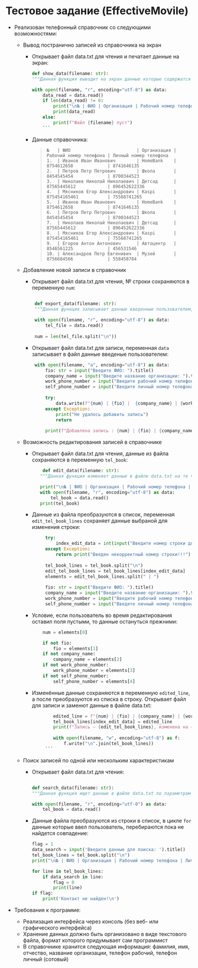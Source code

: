 # Тестовое задание (EffectiveMovile)

+ Реализован телефонный справочник со следующими возможностями:
  
  + Вывод постранично записей из справочника на экран

    + Открывает файл data.txt для чтения и печатает данные на экран:
    
        ```python
        def show_data(filename: str):
        """Данная функция выводит на экран данные которые содержатся в файле data.txt"""
     
        with open(filename, "r", encoding="utf-8") as data:
            data_read = data.read()
            if len(data_read) != 0:
                print("\n№ | ФИО | Организация | Рабочий номер телефона | Личный номер телефона")
                print(data_read)
            else:
                print(f"Файл {filename} пуст")
            ```
    + Данные справочника:
      
       >  ``` 
       > №   | ФИО                         | Организация | Рабочий номер телефона | Личный номер телефона
       > 1.  | Иванов Иван Иванович        | HomeBank    | 8754612658             | 8741646135
       > 2.  | Петров Петр Петрович        | Школа       | 8454545454             | 8700344523
       > 3.  | Николаев Николай Николаевич | Детсад      | 87565445612            | 896452622336
       > 4.  | Мясников Егор Александрович | Kaspi       | 875454165461           | 75568741265
       > 5.  | Иванов Иван Иванович        | HomeBank    | 8754612658             | 8741646135
       > 6.  | Петров Петр Петрович        | Школа       | 8454545454             | 8700344523
       > 7.  | Николаев Николай Николаевич | Детсад      | 87565445612            | 896452622336
       > 8.  | Мясников Егор Александрович | Kaspi       | 875454165461           | 75568741265
       > 9.  | Егоров Антон Антонович      | Автоцентр   | 8546561225             | 456531546
       > 10. | Александров Петр Евгенивич  | Музей       | 8756684566             | 558458784
     

  + Добавление новой записи в справочник
    + Открывает файл data.txt для чтения, № строки сохраняются в переменную `num`:

      ```python
      
       def export_data(filename: str):
       """Данная функция записывает данные введенные пользователем, после сохраняет их в файл data.txt"""
   
       with open(filename, "r", encoding="utf-8") as data:
           tel_file = data.read()
   
       num = len(tel_file.split("\n"))
      ```
    + Открывает файл data.txt для записи, переменная `data` записывает в файл данные введеные пользователем:
    
      ```python
       with open(filename, "a", encoding="utf-8") as data:
           fio: str = input("Введите ФИО: ").title()
           company_name = input("Введите название организации: ").title()
           work_phone_number = input("Введите рабочий номер телефона: ")
           self_phone_number = input("Введите личный номер телефона: ")
   
           try:
               data.write(f"{num} | {fio} |  {company_name} | {work_phone_number} | {self_phone_number}\n")
           except Exception:
               print("Не удалось добавить запись")
               return
   
           print(f"Добавлена запись : {num} | {fio} | {company_name} | {work_phone_number} | {self_phone_number}\n")
      ```
    
  + Возможность редактирования записей в справочнике
 
    + Открывает файл data.txt для чтения, данные из файла сохраняются в переменную `tel_book`:
       
         ```python
             def edit_data(filename: str):
            """Данная функция изменяет данные в файле data.txt на те что ввёл пользователь."""
        
            print("\n№ | ФИО | Организация | Рабочий номер телефона | Личный номер телефона")
            with open(filename, "r", encoding="utf-8") as data:
                tel_book = data.read()
            print(tel_book)
         
    + Данные из файла преобразуются в список, переменная `edit_tel_book_lines` сохраняет данные выбраной для изменения строки:

       ```python
            try:
                index_edit_data = int(input("Введите номер строки для редактирования: ")) - 1
            except Exception:
                return print("Введен некорректный номер строки!!!")
        
            tel_book_lines = tel_book.split("\n")
            edit_tel_book_lines = tel_book_lines[index_edit_data]
            elements = edit_tel_book_lines.split(" | ")
        
            fio: str = input("Введите ФИО: ").title()
            company_name = input("Введите название организации: ").title()
            work_phone_number = input("Введите рабочий номер телефона: ")
            self_phone_number = input("Введите личный номер телефона: ")
        ```
       
     + Условие, если пользователь во время редактирования оставил поля пустыми, то данные остануться прежними:
         
          ```python
              num = elements[0]
          
              if not fio:
                  fio = elements[1]
              if not company_name:
                  company_name = elements[2]
              if not work_phone_number:
                  work_phone_number = elements[3]
              if not self_phone_number:
                  self_phone_number = elements[4]
         ```
          
      + Изменённые данные сохраняются в переменную `edited_line`, а после преобразуются из списка в строку. Открывает файл для записи и заменют данные в файле data.txt:
    
        ```python
                edited_line = f"{num} | {fio} | {company_name} | {work_phone_number} | {self_phone_number}"
                tel_book_lines[index_edit_data] = edited_line
                print(f"Запись — {edit_tel_book_lines}, изменена на — {edited_line}\n")
            
                with open(filename, "w", encoding="utf-8") as f:
                    f.write("\n".join(tel_book_lines))  
             ```

  + Поиск записей по одной или нескольким характеристикам

    + Открывает файл data.txt для чтения:

      ```python
      
      def search_data(filename: str):
      """Данная функция ищет данные в файле data.txt по параметрам которые ввёл пользователь."""
      
      with open(filename, "r", encoding="utf-8") as data:
          tel_book = data.read()
      ```
    + Данные файла преобразуются из строки в список, в цикле `for` данные которые ввел пользователь, перебираются пока не найдется совпадение:

      ```python
      flag = 1
      data_search = input('Введите данные для поиска: ').title()
      tel_book_lines = tel_book.split("\n")
      print("\n№ | ФИО | Организация | Рабочий номер телефона | Личный номер телефона\n")
  
      for line in tel_book_lines:
          if data_search in line:
              flag = 0
              print(line)
      if flag:
          print('Контакт не найден!\n')
  
      ```
    
+ Требования к программе:
  + Реализация интерфейса через консоль (без веб- или графического интерфейса)
  + Хранение данных должно быть организовано в виде текстового файла, формат которого придумывает сам программист
  + В справочнике хранится следующая информация: фамилия, имя, отчество, название организации, телефон рабочий, телефон личный (сотовый)

